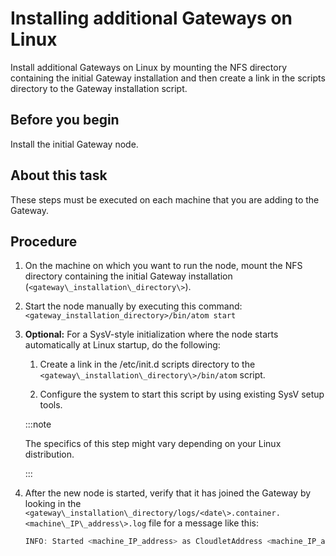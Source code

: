 # Installing additional Gateways on Linux

<head>
  <meta name="guidename" content="API Management"/>
  <meta name="context" content="GUID-06d3b303-4d03-4c37-99b9-59f0b304c752"/>
</head>


Install additional Gateways on Linux by mounting the NFS directory containing the initial Gateway installation and then create a link in the scripts directory to the Gateway installation script.

## Before you begin

Install the initial Gateway node.

## About this task

These steps must be executed on each machine that you are adding to the Gateway.

## Procedure

1.  On the machine on which you want to run the node, mount the NFS directory containing the initial Gateway installation \(`<gateway\_installation\_directory\>`\).

2.  Start the node manually by executing this command: `<gateway_installation_directory>/bin/atom start`

3.  **Optional:** For a SysV-style initialization where the node starts automatically at Linux startup, do the following:

    1.  Create a link in the /etc/init.d scripts directory to the `<gateway\_installation\_directory\>/bin/atom` script.

    2.  Configure the system to start this script by using existing SysV setup tools.

    :::note 
    
    The specifics of this step might vary depending on your Linux distribution.

    :::

4.  After the new node is started, verify that it has joined the Gateway by looking in the `<gateway\_installation\_directory/logs/<date\>.container.<machine\_IP\_address\>.log` file for a message like this:

    ```java
    INFO: Started <machine_IP_address> as CloudletAddress <machine_IP_address>:7800, initial cluster view: CloudletAddress <other_machine_IP_address:7800, CloudletAddress <machine_IP_address>:7800, ...
    ```